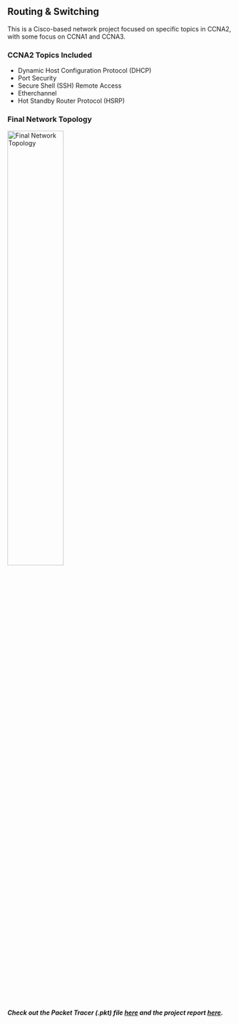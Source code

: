 <h2>Routing & Switching</h2>
<p>This is a Cisco-based network project focused on specific topics in CCNA2, with some focus on CCNA1 and CCNA3.</p>

<h3>CCNA2 Topics Included</h3>
<ul>
  <li>Dynamic Host Configuration Protocol (DHCP)</li>
  <li>Port Security</li>
  <li>Secure Shell (SSH) Remote Access</li>
  <li>Etherchannel</li>
  <li>Hot Standby Router Protocol (HSRP)</li>
</ul>

<h3>Final Network Topology</h3>
<img src="https://github.com/user-attachments/assets/de99b26e-0049-40bb-9629-5d8308127439" alt="Final Network Topology" width="50%">

<h5>Check out the Packet Tracer (.pkt) file <a href="<tochange>.pkt">here</a> and the project report <a href="Routing & Switching Report.pdf">here</a>.</h5>
